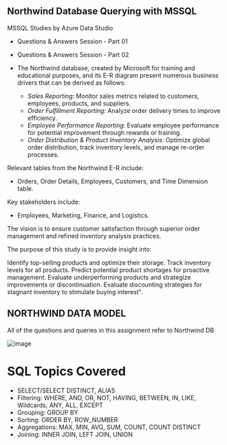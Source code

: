 ## Northwind Database Querying with MSSQL
MSSQL Studies by Azure Data Studio

- Questions & Answers Session - Part 01

- Questions & Answers Session - Part 02

- The Northwind database, created by Microsoft for training and educational purposes, and its E-R diagram present numerous business drivers that can be derived as follows:

  - *Sales Reporting*: Monitor sales metrics related to customers, employees, products, and suppliers.
  - *Order Fulfillment Reporting*: Analyze order delivery times to improve efficiency.
  - *Employee Performance Reporting*: Evaluate employee performance for potential improvement through rewards or training.
  - *Order Distribution & Product Inventory Analysis*: Optimize global order distribution, track inventory levels, and manage re-order processes.

Relevant tables from the Northwind E-R include: 
- Orders, Order Details, Employees, Customers, and Time Dimension table.
  
Key stakeholders include:
- Employees, Marketing, Finance, and Logistics.

The vision is to ensure customer satisfaction through superior order management and refined inventory analysis practices.

The purpose of this study is to provide insight into:

Identify top-selling products and optimize their storage.
Track inventory levels for all products.
Predict potential product shortages for proactive management.
Evaluate underperforming products and strategize improvements or discontinuation.
Evaluate discounting strategies for stagnant inventory to stimulate buying interest".

## NORTHWIND DATA MODEL
All of the questions and queries in this assignment refer to Northwind DB

![image](https://github.com/BedirK/Data-Analytics-Bootcamp---SQL/assets/103532330/764a1929-f232-457a-bda1-51c0a67fee77)

# SQL Topics Covered

- SELECT/SELECT DISTINCT, ALIAS
- Filtering: WHERE, AND, OR, NOT, HAVING, BETWEEN, IN, LIKE, Wildcards, ANY, ALL, EXCEPT
- Grouping: GROUP BY
- Sorting: ORDER BY, ROW_NUMBER
- Aggregations: MAX, MIN, AVG, SUM, COUNT, COUNT DISTINCT
- Joining: INNER JOIN, LEFT JOIN, UNION
